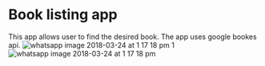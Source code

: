# Book listing app
This app allows user to find the desired book. The app uses google bookes api.
![whatsapp image 2018-03-24 at 1 17 18 pm 1](https://user-images.githubusercontent.com/32263097/39461958-e7e5a200-4d2b-11e8-981f-0a32e151d172.jpeg)![whatsapp image 2018-03-24 at 1 17 18 pm](https://user-images.githubusercontent.com/32263097/39461959-e8c1fff2-4d2b-11e8-8126-659df8d8c36c.jpeg)
